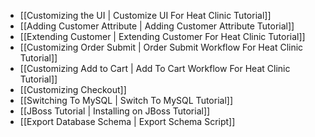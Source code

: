 - [[Customizing the UI | Customize UI For Heat Clinic Tutorial]]
- [[Adding Customer Attribute | Adding Customer Attribute Tutorial]]
- [[Extending Customer | Extending Customer For Heat Clinic Tutorial]]
- [[Customizing Order Submit | Order Submit Workflow For Heat Clinic Tutorial]]
- [[Customizing Add to Cart | Add To Cart Workflow For Heat Clinic Tutorial]]
- [[Customizing Checkout]]
- [[Switching To MySQL | Switch To MySQL Tutorial]]
- [[JBoss Tutorial | Installing on JBoss Tutorial]]
- [[Export Database Schema | Export Schema Script]]

